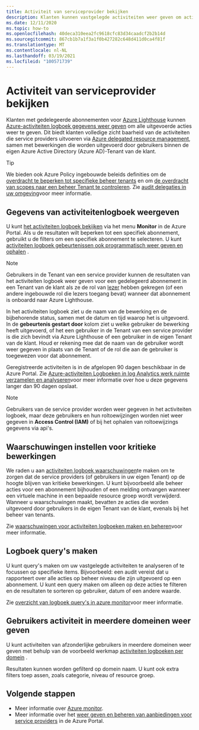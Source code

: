 ```yaml
---
title: Activiteit van serviceprovider bekijken
description: Klanten kunnen vastgelegde activiteiten weer geven om acties te bekijken die door service providers worden uitgevoerd via het beheer van gedelegeerde resources van Azure.
ms.date: 12/11/2020
ms.topic: how-to
ms.openlocfilehash: 40deca310eea2fc9618cfc83d34caadcf2b2b14d
ms.sourcegitcommit: 867cb1b7a1f3a1f0b427282c648d411d0ca4f81f
ms.translationtype: MT
ms.contentlocale: nl-NL
ms.lasthandoff: 03/19/2021
ms.locfileid: "100571739"
---
```

# <a name="view-service-provider-activity"></a>Activiteit van serviceprovider bekijken

Klanten met gedelegeerde abonnementen voor [Azure Lighthouse](../overview.md) kunnen [Azure-activiteiten logboek gegevens weer geven](../../azure-monitor/essentials/platform-logs-overview.md) om alle uitgevoerde acties weer te geven. Dit biedt klanten volledige zicht baarheid van de activiteiten die service providers uitvoeren via [Azure delegated resource management](../concepts/azure-delegated-resource-management.md), samen met bewerkingen die worden uitgevoerd door gebruikers binnen de eigen Azure Active Directory (Azure AD)-Tenant van de klant.

> [!TIP]
> We bieden ook Azure Policy ingebouwde beleids definities om de [overdracht te beperken tot specifieke beheer tenants](https://github.com/Azure/azure-policy/blob/master/built-in-policies/policyDefinitions/Lighthouse/AllowCertainManagingTenantIds_Deny.json) en om [de overdracht van scopes naar een beheer Tenant te controleren](https://github.com/Azure/azure-policy/blob/master/built-in-policies/policyDefinitions/Lighthouse/Lighthouse_Delegations_Audit.json). Zie [audit delegaties in uw omgeving](view-manage-service-providers.md#audit-delegations-in-your-environment)voor meer informatie.

## <a name="view-activity-log-data"></a>Gegevens van activiteitenlogboek weergeven

U kunt [het activiteiten logboek bekijken](../../azure-monitor/essentials/activity-log.md#view-the-activity-log) via het menu **Monitor** in de Azure Portal. Als u de resultaten wilt beperken tot een specifiek abonnement, gebruikt u de filters om een specifiek abonnement te selecteren. U kunt [activiteiten logboek gebeurtenissen ook programmatisch weer geven en ophalen](../../azure-monitor/essentials/activity-log.md#view-the-activity-log) .

> [!NOTE]
> Gebruikers in de Tenant van een service provider kunnen de resultaten van het activiteiten logboek weer geven voor een gedelegeerd abonnement in een Tenant van de klant als ze de rol van [lezer](../../role-based-access-control/built-in-roles.md#reader) hebben gekregen (of een andere ingebouwde rol die lezers toegang bevat) wanneer dat abonnement is onboardd naar Azure Lighthouse.

In het activiteiten logboek ziet u de naam van de bewerking en de bijbehorende status, samen met de datum en tijd waarop het is uitgevoerd. In de **gebeurtenis gestart door** kolom ziet u welke gebruiker de bewerking heeft uitgevoerd, of het een gebruiker in de Tenant van een service provider is die zich bevindt via Azure Lighthouse of een gebruiker in de eigen Tenant van de klant. Houd er rekening mee dat de naam van de gebruiker wordt weer gegeven in plaats van de Tenant of de rol die aan de gebruiker is toegewezen voor dat abonnement.

Geregistreerde activiteiten is in de afgelopen 90 dagen beschikbaar in de Azure Portal. Zie [Azure-activiteiten Logboeken in log Analytics werk ruimte verzamelen en analyseren](../../azure-monitor/essentials/activity-log.md)voor meer informatie over hoe u deze gegevens langer dan 90 dagen opslaat.

> [!NOTE]
> Gebruikers van de service provider worden weer gegeven in het activiteiten logboek, maar deze gebruikers en hun roltoewijzingen worden niet weer gegeven in **Access Control (IAM)** of bij het ophalen van roltoewijzings gegevens via api's.

## <a name="set-alerts-for-critical-operations"></a>Waarschuwingen instellen voor kritieke bewerkingen

We raden u aan [activiteiten logboek waarschuwingen](../../azure-monitor/alerts/activity-log-alerts.md)te maken om te zorgen dat de service providers (of gebruikers in uw eigen Tenant) op de hoogte blijven van kritieke bewerkingen. U kunt bijvoorbeeld alle beheer acties voor een abonnement bijhouden of een melding ontvangen wanneer een virtuele machine in een bepaalde resource groep wordt verwijderd. Wanneer u waarschuwingen maakt, bevatten ze acties die worden uitgevoerd door gebruikers in de eigen Tenant van de klant, evenals bij het beheer van tenants.

Zie [waarschuwingen voor activiteiten logboeken maken en beheren](../../azure-monitor/alerts/alerts-activity-log.md)voor meer informatie.

## <a name="create-log-queries"></a>Logboek query's maken

U kunt query's maken om uw vastgelegde activiteiten te analyseren of te focussen op specifieke items. Bijvoorbeeld: een audit vereist dat u rapporteert over alle acties op beheer niveau die zijn uitgevoerd op een abonnement. U kunt een query maken om alleen op deze acties te filteren en de resultaten te sorteren op gebruiker, datum of een andere waarde.

Zie [overzicht van logboek query's in azure monitor](../../azure-monitor/logs/log-query-overview.md)voor meer informatie.

## <a name="view-user-activity-across-domains"></a>Gebruikers activiteit in meerdere domeinen weer geven

U kunt activiteiten van afzonderlijke gebruikers in meerdere domeinen weer geven met behulp van de voorbeeld werkmap [activiteiten logboeken per domein](https://github.com/Azure/Azure-Lighthouse-samples/tree/master/templates/workbook-activitylogs-by-domain) .

Resultaten kunnen worden gefilterd op domein naam. U kunt ook extra filters toep assen, zoals categorie, niveau of resource groep.

## <a name="next-steps"></a>Volgende stappen

- Meer informatie over [Azure monitor](../../azure-monitor/index.yml).
- Meer informatie over het [weer geven en beheren van aanbiedingen voor service providers](view-manage-service-providers.md) in de Azure Portal.
